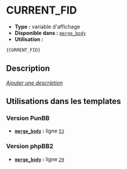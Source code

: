 # CURRENT_FID
* __Type :__ variable d'affichage
* __Disponible dans :__ [`merge_body`](../tpl/var/merge_body.md)
* __Utilisation :__

```html
{CURRENT_FID}
```

## Description
[*Ajouter une description*](https://fa-tvars.appspot.com/var/CURRENT_FID)

## Utilisations dans les templates

### Version PunBB
* __[`merge_body`](../tpl/var/merge_body.md#readme) :__ ligne [`53`](../tpl/src/punbb/merge_body.tpl#L53)

### Version phpBB2
* __[`merge_body`](../tpl/var/merge_body.md#readme) :__ ligne [`29`](../tpl/src/subsilver/merge_body.tpl#L29)